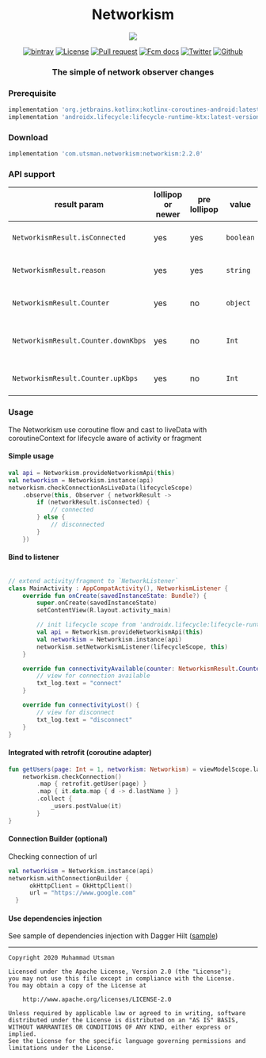 <h1 align="center">
  Networkism
</h1>

<p align="center">
  <img src="https://images.unsplash.com/photo-1599140782241-144735f5949a?ixlib=rb-1.2.1&ixid=eyJhcHBfaWQiOjEyMDd9&auto=format&fit=crop&w=900&q=80"/>
</p>

<p align="center">
  <a href="https://bintray.com/kucingapes/utsman/com.utsman.networkism/_latestVersion"><img alt="bintray" src="https://api.bintray.com/packages/kucingapes/utsman/com.utsman.networkism/images/download.svg"></a>
  <a href="LICENSE"><img alt="License" src="https://img.shields.io/badge/License-Apache%202.0-blue.svg"></a>
  <a href="https://github.com/utsmannn/networkism/pulls"><img alt="Pull request" src="https://img.shields.io/badge/PRs-welcome-brightgreen.svg?style=flat"></a>
  <a href="https://developer.android.com/kotlin"><img alt="Fcm docs" src="https://img.shields.io/badge/Kotlin-Coroutine-orange?logo=kotlin&style=flat"></a>
  <a href="https://twitter.com/utsmannn"><img alt="Twitter" src="https://img.shields.io/twitter/follow/utsmannn"></a>
  <a href="https://github.com/utsmannn"><img alt="Github" src="https://img.shields.io/github/followers/utsmannn?label=follow&style=social"></a>
  <h3 align="center">The simple of network observer changes</h3>
</p>

### Prerequisite
```groovy
implementation 'org.jetbrains.kotlinx:kotlinx-coroutines-android:latest-version'
implementation 'androidx.lifecycle:lifecycle-runtime-ktx:latest-version'
```

### Download
```groovy
implementation 'com.utsman.networkism:networkism:2.2.0'
```

### API support
| result param | lollipop or newer | pre lollipop | value | desc |
| --- | --- | --- | --- | --- |
| `NetworkismResult.isConnected` | yes | yes | `boolean` | the value of network available |
| `NetworkismResult.reason` | yes | yes | `string` | the reason of connectivity |
| `NetworkismResult.Counter` | yes | no | `object` | model of Kbps counter |
| `NetworkismResult.Counter.downKbps` | yes | no | `Int` | current down stream bandwidth |
| `NetworkismResult.Counter.upKbps` | yes | no | `Int` | current up stream bandwidth |

### Usage
The Networkism use coroutine flow and cast to liveData with coroutineContext for lifecycle aware of activity or fragment

#### Simple usage
```kotlin
val api = Networkism.provideNetworkismApi(this)
val networkism = Networkism.instance(api)
networkism.checkConnectionAsLiveData(lifecycleScope)
    .observe(this, Observer { networkResult ->
        if (networkResult.isConnected) {
            // connected
        } else {
            // disconnected
        }
    })
```

#### Bind to listener
```kotlin

// extend activity/fragment to `NetworkListener`
class MainActivity : AppCompatActivity(), NetworkismListener {
    override fun onCreate(savedInstanceState: Bundle?) {
        super.onCreate(savedInstanceState)
        setContentView(R.layout.activity_main)

        // init lifecycle scope from 'androidx.lifecycle:lifecycle-runtime-ktx'
        val api = Networkism.provideNetworkismApi(this)
        val networkism = Networkism.instance(api)
        networkism.setNetworkismListener(lifecycleScope, this)
    }

    override fun connectivityAvailable(counter: NetworkismResult.Counter?) {
        // view for connection available
        txt_log.text = "connect"
    }

    override fun connectivityLost() {
        // view for disconnect
        txt_log.text = "disconnect"
    }
}
```

#### Integrated with retrofit (coroutine adapter)
```kotlin
fun getUsers(page: Int = 1, networkism: Networkism) = viewModelScope.launch {
    networkism.checkConnection()
        .map { retrofit.getUser(page) }
        .map { it.data.map { d -> d.lastName } }
        .collect {
            _users.postValue(it)
        }
}
```

#### Connection Builder (optional)
Checking connection of url
```kotlin
val networkism = Networkism.instance(api)
networkism.withConnectionBuilder {
      okHttpClient = OkHttpClient()
      url = "https://www.google.com"
  }
```

#### Use dependencies injection
See sample of dependencies injection with Dagger Hilt ([sample](sample-di/src/main/java/com/utsman/networkism/sample/di))

---

```
Copyright 2020 Muhammad Utsman

Licensed under the Apache License, Version 2.0 (the "License");
you may not use this file except in compliance with the License.
You may obtain a copy of the License at

    http://www.apache.org/licenses/LICENSE-2.0

Unless required by applicable law or agreed to in writing, software
distributed under the License is distributed on an "AS IS" BASIS,
WITHOUT WARRANTIES OR CONDITIONS OF ANY KIND, either express or implied.
See the License for the specific language governing permissions and
limitations under the License.

```
